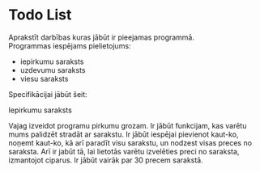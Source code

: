 # Todo List
Aprakstīt darbības kuras jābūt ir pieejamas programmā.  
Programmas iespējams pielietojums:  
- iepirkumu saraksts
- uzdevumu saraksts
- viesu saraksts

Specifikācijai jābūt šeit:

   Iepirkumu saraksts

Vajag izveidot programu pirkumu grozam.
Ir jābūt funkcijam, kas varētu mums palidzēt stradāt ar sarakstu.
Ir jābūt iespējai pievienot kaut-ko, noņemt kaut-ko, kā arī paradīt visu sarakstu, un nodzest visas preces no saraksta.
Arī ir jabūt tā, lai lietotās varētu izvelēties preci no saraksta, izmantojot ciparus.
Ir jābūt vairāk par 30 precem sarakstā.
